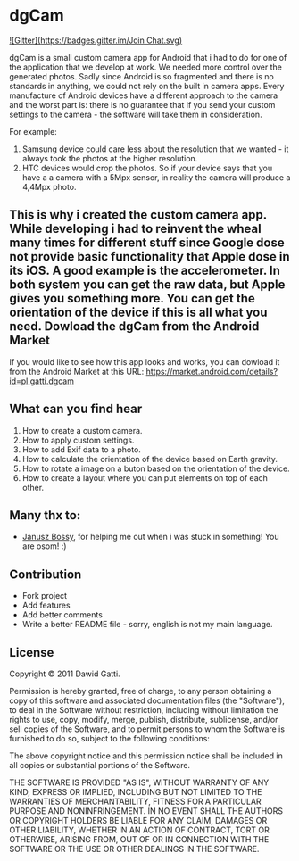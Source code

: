 dgCam
=============
[![Gitter](https://badges.gitter.im/Join Chat.svg)](https://gitter.im/davidgatti/dgCam?utm_source=badge&utm_medium=badge&utm_campaign=pr-badge&utm_content=badge)

dgCam is a small custom camera app for Android that i had to do for one of the application that we develop at work. We needed more control over the generated photos. Sadly since Android is so fragmented and there is no standards in anything, we could not rely on the built in camera apps. Every manufacture of Android devices have a different approach to the camera and the worst part is: there is no guarantee that if you send your custom settings to the camera - the software will take them in consideration.

For example:

1. Samsung device could care less about the resolution that we wanted - it always took the photos at the higher resolution.
1. HTC devices would crop the photos. So if your device says that you have a a camera with a 5Mpx sensor, in reality the camera will produce a 4,4Mpx photo.

This is why i created the custom camera app. While developing i had to reinvent the wheal many times for different stuff since Google dose not provide basic functionality that Apple dose in its iOS. A good example is the accelerometer. In both system you can get the raw data, but Apple gives you something more. You can get the orientation of the device if this is all what you need. 
Dowload the dgCam from the Android Market
-----------------------------------------

If you would like to see how this app looks and works, you can dowload it from
the Android Market at this URL:
https://market.android.com/details?id=pl.gatti.dgcam

What can you find hear
--------------

1. How to create a custom camera.
1. How to apply custom settings.
1. How to add Exif data to a photo.
1. How to calculate the orientation of the device based on Earth gravity.
1. How to rotate a image on a buton based on the orientation of the device.
1. How to create a layout where you can put elements on top of each other.

Many thx to:
-------

- [Janusz Bossy](https://github.com/YANOUSHek), for helping me out when i was stuck in something! You are osom! :)

Contribution
------------

- Fork project
- Add features
- Add better comments
- Write a better README file - sorry, english is not my main language.

License
-------

Copyright © 2011 Dawid Gatti.

Permission is hereby granted, free of charge, to any person obtaining a copy of this software and associated documentation files (the "Software"), to deal in the Software without restriction, including without limitation the rights to use, copy, modify, merge, publish, distribute, sublicense, and/or sell copies of the Software, and to permit persons to whom the Software is furnished to do so, subject to the following conditions:

The above copyright notice and this permission notice shall be included in all copies or substantial portions of the Software.

THE SOFTWARE IS PROVIDED "AS IS", WITHOUT WARRANTY OF ANY KIND, EXPRESS OR IMPLIED, INCLUDING BUT NOT LIMITED TO THE WARRANTIES OF MERCHANTABILITY, FITNESS FOR A PARTICULAR PURPOSE AND NONINFRINGEMENT. IN NO EVENT SHALL THE AUTHORS OR COPYRIGHT HOLDERS BE LIABLE FOR ANY CLAIM, DAMAGES OR OTHER LIABILITY, WHETHER IN AN ACTION OF CONTRACT, TORT OR OTHERWISE, ARISING FROM, OUT OF OR IN CONNECTION WITH THE SOFTWARE OR THE USE OR OTHER DEALINGS IN THE SOFTWARE.

